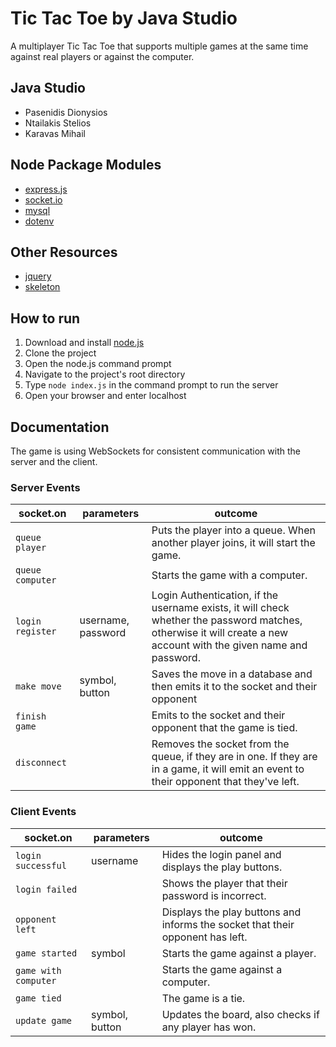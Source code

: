 # Tic Tac Toe by Java Studio
A multiplayer Tic Tac Toe that supports multiple games at the same time against real players or against the computer.

## Java Studio
- Pasenidis Dionysios
- Ntailakis Stelios
- Karavas Mihail

## Node Package Modules
- [express.js](https://www.npmjs.com/package/express)
- [socket.io](https://www.npmjs.com/package/socket.io)
- [mysql](https://www.npmjs.com/package/mysql)
- [dotenv](https://www.npmjs.com/package/dotenv)

## Other Resources
- [jquery](https://jquery.com/)
- [skeleton](http://getskeleton.com/)

## How to run
1. Download and install [node.js](https://nodejs.org/en/)
2. Clone the project
2. Open the node.js command prompt
3. Navigate to the project's root directory
4. Type ```node index.js``` in the command prompt to run the server 
5. Open your browser and enter localhost


## Documentation
The game is using WebSockets for consistent communication with the server and the client.

### Server Events
| socket.on | parameters | outcome |
| --- | --- | --- |
| ```queue player```   |                    | Puts the player into a queue. When another player joins, it will start the game. |
| ```queue computer``` |                    | Starts the game with a computer. |
| ```login register``` | username, password | Login Authentication, if the username exists, it will check whether the password matches, otherwise it will create a new account with the given name and password. |
| ```make move```      | symbol, button     | Saves the move in a database and then emits it to the socket and their opponent |
| ```finish game```    |                    | Emits to the socket and their opponent that the game is tied. |
| ```disconnect```     |                    | Removes the socket from the queue, if they are in one. If they are in a game, it will emit an event to their opponent that they've left. |

### Client Events
| socket.on | parameters | outcome |
| --- | --- | --- |
| ```login successful```   | username | Hides the login panel and displays the play buttons. | 
| ```login failed```       |          | Shows the player that their password is incorrect. |
| ```opponent left```      |          | Displays the play buttons and informs the socket that their opponent has left. |
| ```game started```       | symbol   | Starts the game against a player. |
| ```game with computer``` |          | Starts the game against a computer. |
| ```game tied```          |          | The game is a tie. |
| ```update game```        | symbol, button | Updates the board, also checks if any player has won. |

